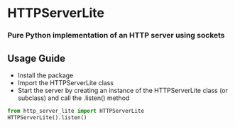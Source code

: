 # HTTPServerLite
### Pure Python implementation of an HTTP server using sockets

## Usage Guide
- Install the package
- Import the HTTPServerLite class
- Start the server by creating an instance of the HTTPServerLite class (or subclass) and call the .listen() method

```python
from http_server_lite import HTTPServerLite
HTTPServerLite().listen()
```
